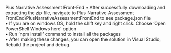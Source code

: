 Plus Narrative Assessment Front-End
•	After successfully downloading and extracting the zip file, navigate to Plus Narrative Assessment FrontEnd\PlusNarrativeAssessmentFrontEnd to see package.json file </br>
•	If you are on windows OS, hold the shift key and right click. Choose ‘Open PowerShell Windows here’ option </br>
•	Run ‘npm install’ command to install all the packages </br>
•	After making these changes, you can open the solution in Visual Studio, Rebuild the project and debug. </br>

